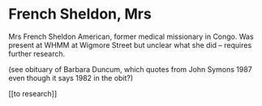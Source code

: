 # French Sheldon, Mrs

Mrs French Sheldon American, former medical missionary in Congo. Was present at WHMM at Wigmore Street but unclear what she did – requires further research.

\(see obituary of Barbara Duncum, which quotes from John Symons 1987 even though it says 1982 in the obit?\)

\[\[to research\]\]

